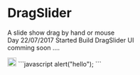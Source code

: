 # DragSlider
A slide show drag by hand or mouse 
<br>
Day 22/07/2017 Started Build DragSlider UI
<br>
comming soon ....

<img id="hello" src="https://rawgit.com/DaoHuyTuan/DragSlider/master/img/edit.svg" width="20" height="20" >
```javascript
alert("hello");
```
